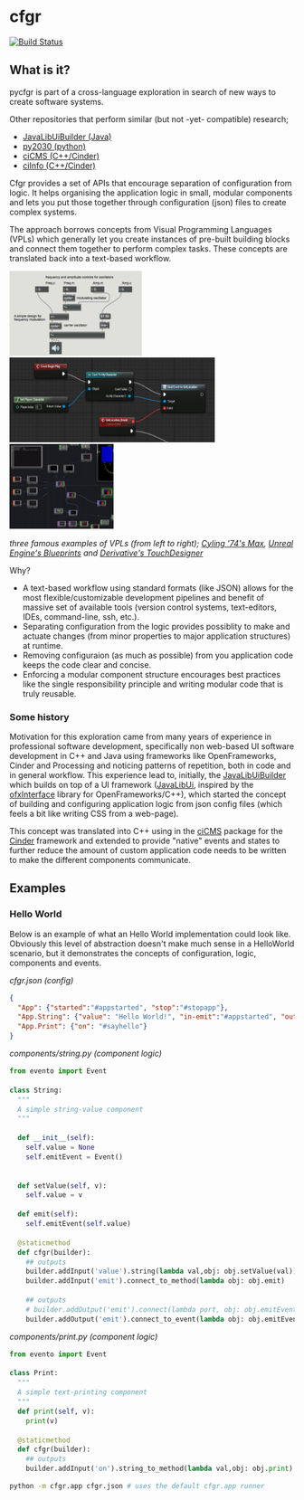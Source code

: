# cfgr
[![Build Status](https://travis-ci.org/markkorput/pycfgr.svg)](https://travis-ci.org/markkorput/pycfgr)



## What is it?

pycfgr is part of a cross-language exploration in search of new ways to create software systems.

Other repositories that perform similar (but not -yet- compatible) research;
* [JavaLibUiBuilder (Java)](https://github.com/fusefactory/JavaLibUiBuilder)
* [py2030 (python)](https://github.com/markkorput/py2030)
* [ciCMS (C++/Cinder)](https://github.com/markkorput/cicms)
* [ciInfo (C++/Cinder)](https://github.com/markkorput/ciinfo)

Cfgr provides a set of APIs that encourage separation of configuration from logic. It helps organising the application logic in small, modular components and lets you put those together through configuration (json) files to create complex systems. 

The approach borrows concepts from Visual Programming Languages (VPLs) which generally let you create instances of pre-built building blocks and connect them together to perform complex tasks. These concepts are translated back into a text-based workflow.

[<img src="docs/vpl-02-maxmsp.png" alt="MaxMSP" height="150" />](docs/vpl-02-maxmsp.png)
[<img src="docs/vpl-01-blueprints.jpg" alt="Blueprints" height="150" />](docs/vpl-01-blueprints.jpg)
[<img src="docs/vpl-03-touchdesigner.png" alt="TouchDesigner" height="150" />](docs/vpl-03-touchdesigner.png)

_three famous examples of VPLs (from left to right); [Cyling '74's Max](https://cycling74.com/products/max/), [Unreal Engine's Blueprints](https://docs.unrealengine.com/en-US/Engine/Blueprints/index.html) and [Derivative's TouchDesigner](http://derivative.ca)_

Why?
* A text-based workflow using standard formats (like JSON) allows for the most flexible/customizable development pipelines and benefit of massive set of available tools (version control systems, text-editors, IDEs, command-line, ssh, etc.).
* Separating configuration from the logic provides possiblity to make and actuate changes (from minor properties to major application structures) at runtime.
* Removing configuraion (as much as possible) from you application code keeps the code clear and concise.
* Enforcing a modular component structure encourages best practices like the single responsibility principle and writing modular code that is truly reusable.

### Some history

Motivation for this exploration came from many years of experience in professional software development, specifically non web-based UI software development in C++ and Java using frameworks like OpenFrameworks, Cinder and Processing and noticing patterns of repetition, both in code and in general workflow. This experience lead to, initially, the [JavaLibUiBuilder](https://github.com/fusefactory/JavaLibUiBuilder) which builds on top of a UI framework ([JavaLibUi](https://github.com/fusefactory/JavaLibUi), inspired by the [ofxInterface](https://github.com/galsasson/ofxInterface) library for OpenFrameworks/C++), which started the concept of building and configuring application logic from json config files (which feels a bit like writing CSS from a web-page).

This concept was translated into C++ using in the [ciCMS](https://github.com/markkorput/cicms) package for the [Cinder](https://libcinder.org/) framework and extended to provide "native" events and states to further reduce the amount of custom application code needs to be written to make the different components communicate.

## Examples

### Hello World

Below is an example of what an Hello World implementation could look like. Obviously this level of abstraction doesn't make much sense in a HelloWorld scenario, but it demonstrates the concepts of configuration, logic, components and events.

_cfgr.json (config)_
```json
{
  "App": {"started":"#appstarted", "stop":"#stopapp"},
  "App.String": {"value": "Hello World!", "in-emit":"#appstarted", "out-emit":"#sayhello,#stopapp"},
  "App.Print": {"on": "#sayhello"}
}
```

_components/string.py (component logic)_
```python
from evento import Event

class String:
  """
  A simple string-value component
  """

  def __init__(self):
    self.value = None
    self.emitEvent = Event()
    

  def setValue(self, v):
    self.value = v

  def emit(self):
    self.emitEvent(self.value)

  @staticmethod
  def cfgr(builder):
    ## outputs
    builder.addInput('value').string(lambda val,obj: obj.setValue(val))
    builder.addInput('emit').connect_to_method(lambda obj: obj.emit)

    ## outputs
    # builder.addOutput('emit').connect(lambda port, obj: obj.emitEvent.subscribe(port.event.fire()))
    builder.addOutput('emit').connect_to_event(lambda obj: obj.emitEvent)
```

_components/print.py (component logic)_
```python
from evento import Event

class Print:
  """
  A simple text-printing component
  """
  def print(self, v):
    print(v)

  @staticmethod
  def cfgr(builder):
    ## outputs
    builder.addInput('on').string_to_method(lambda val,obj: obj.print)
```

```bash
python -m cfgr.app cfgr.json # uses the default cfgr.app runner
```
